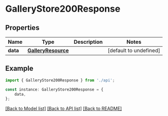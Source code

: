 # GalleryStore200Response


## Properties

Name | Type | Description | Notes
------------ | ------------- | ------------- | -------------
**data** | [**GalleryResource**](GalleryResource.md) |  | [default to undefined]

## Example

```typescript
import { GalleryStore200Response } from './api';

const instance: GalleryStore200Response = {
    data,
};
```

[[Back to Model list]](../README.md#documentation-for-models) [[Back to API list]](../README.md#documentation-for-api-endpoints) [[Back to README]](../README.md)
